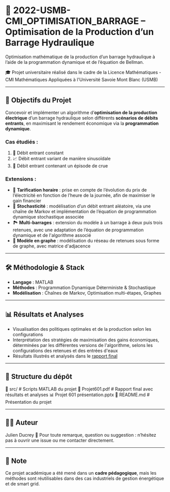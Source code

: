 # 🚀 2022-USMB-CMI_OPTIMISATION_BARRAGE – Optimisation de la Production d’un Barrage Hydraulique
Optimisation mathématique de la production d’un barrage hydraulique à l’aide de la programmation dynamique et de l’équation de Bellman.

🎓 Projet universitaire réalisé dans le cadre de la Licence Mathématiques - CMI Mathématiques Appliquées à l'Université Savoie Mont Blanc (USMB)

---

## 🎯 Objectifs du Projet
Concevoir et implémenter un algorithme d’**optimisation de la production électrique** d’un barrage hydraulique selon différents **scénarios de débits entrants**, en maximisant le rendement économique via la **programmation dynamique**.

### Cas étudiés :

1. 🔁 Débit entrant constant
2. 📈 Débit entrant variant de manière sinusoïdale
3. 🌊 Débit entrant contenant un épisode de crue

### Extensions :

- 💸 **Tarification horaire** : prise en compte de l’évolution du prix de l’électricité en fonction de l’heure de la journée, afin de maximiser le gain financier
- 🎲 **Stochasticité** : modélisation d’un débit entrant aléatoire, via une chaîne de Markov et implémentation de l’équation de programmation dynamique stochastique associée
- 🏞️ **Multi-barrages** : extension du modèle à un barrage à deux puis trois retenues, avec une adaptation de l’équation de programmation dynamique et de l'algorithme associé
- 🧠 **Modèle en graphe** : modélisation du réseau de retenues sous forme de graphe, avec matrice d'adjacence

---

## 🛠️ Méthodologie & Stack

- **Langage** : MATLAB
- **Méthodes** : Programmation Dynamique Déterministe & Stochastique
- **Modélisation** : Chaînes de Markov, Optimisation multi-étapes, Graphes

---

## 📊 Résultats et Analyses

- Visualisation des politiques optimales et de la production selon les configurations
- Interprétation des stratégies de maximisation des gains économiques, déterminées par les différentes versions de l'algorithme, selons les configurations des retenues et des entrées d'eaux
- Résultats illustrés et analysés dans le [rapport final](./Projet601.pdf)

---

## 📂 Structure du dépôt

📁 src/ # Scripts MATLAB du projet
📄 Projet601.pdf # Rapport final avec résultats et analyses
📊 Projet 601 présentation.pptx
📄 README.md # Présentation du projet

---

## 🧑‍💻 Auteur

Julien Ducrey
💬 Pour toute remarque, question ou suggestion : n’hésitez pas à ouvrir une issue ou me contacter directement.

---

## 📌 Note

Ce projet académique a été mené dans un **cadre pédagogique**, mais les méthodes sont réutilisables dans des cas industriels de gestion énergétique et de smart grid. 
